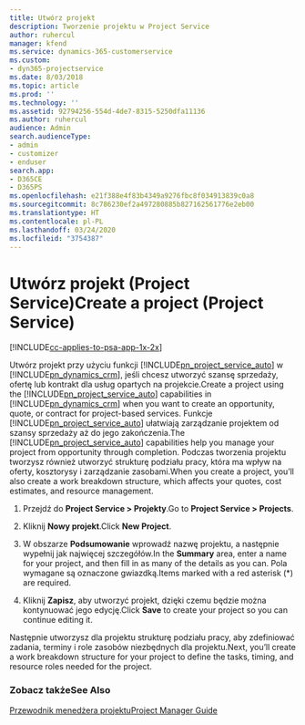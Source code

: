 ```yaml
---
title: Utwórz projekt
description: Tworzenie projektu w Project Service
author: ruhercul
manager: kfend
ms.service: dynamics-365-customerservice
ms.custom:
- dyn365-projectservice
ms.date: 8/03/2018
ms.topic: article
ms.prod: ''
ms.technology: ''
ms.assetid: 92794256-554d-4de7-8315-5250dfa11136
ms.author: ruhercul
audience: Admin
search.audienceType:
- admin
- customizer
- enduser
search.app:
- D365CE
- D365PS
ms.openlocfilehash: e21f388e4f83b4349a9276fbc8f034913839c0a8
ms.sourcegitcommit: 8c786230ef2a497280885b827162561776e2eb00
ms.translationtype: HT
ms.contentlocale: pl-PL
ms.lasthandoff: 03/24/2020
ms.locfileid: "3754387"
---
```

# <a name="create-a-project-project-service"></a><span data-ttu-id="b4771-103">Utwórz projekt (Project Service)</span><span class="sxs-lookup"><span data-stu-id="b4771-103">Create a project (Project Service)</span></span>

[!INCLUDE[cc-applies-to-psa-app-1x-2x](../includes/cc-applies-to-psa-app-1x-2x.md)]

<span data-ttu-id="b4771-104">Utwórz projekt przy użyciu funkcji [!INCLUDE[pn_project_service_auto](../includes/pn-project-service-auto.md)] w [!INCLUDE[pn_dynamics_crm](../includes/pn-dynamics-crm.md)], jeśli chcesz utworzyć szansę sprzedaży, ofertę lub kontrakt dla usług opartych na projekcie.</span><span class="sxs-lookup"><span data-stu-id="b4771-104">Create a project using the [!INCLUDE[pn_project_service_auto](../includes/pn-project-service-auto.md)] capabilities in [!INCLUDE[pn_dynamics_crm](../includes/pn-dynamics-crm.md)] when you want to create an opportunity, quote, or contract for project-based services.</span></span> <span data-ttu-id="b4771-105">Funkcje [!INCLUDE[pn_project_service_auto](../includes/pn-project-service-auto.md)] ułatwiają zarządzanie projektem od szansy sprzedaży aż do jego zakończenia.</span><span class="sxs-lookup"><span data-stu-id="b4771-105">The [!INCLUDE[pn_project_service_auto](../includes/pn-project-service-auto.md)] capabilities help you manage your project from opportunity through completion.</span></span> <span data-ttu-id="b4771-106">Podczas tworzenia projektu tworzysz również utworzyć strukturę podziału pracy, która ma wpływ na oferty, kosztorysy i zarządzanie zasobami.</span><span class="sxs-lookup"><span data-stu-id="b4771-106">When you create a project, you’ll also create a work breakdown structure, which affects your quotes, cost estimates, and resource management.</span></span>  
  
1.  <span data-ttu-id="b4771-107">Przejdź do **Project Service > Projekty**.</span><span class="sxs-lookup"><span data-stu-id="b4771-107">Go to **Project Service > Projects**.</span></span>  
  
2.  <span data-ttu-id="b4771-108">Kliknij **Nowy projekt**.</span><span class="sxs-lookup"><span data-stu-id="b4771-108">Click **New Project**.</span></span>  
  
3.  <span data-ttu-id="b4771-109">W obszarze **Podsumowanie** wprowadź nazwę projektu, a następnie wypełnij jak najwięcej szczegółów.</span><span class="sxs-lookup"><span data-stu-id="b4771-109">In the **Summary** area, enter a name for your project, and then fill in as many of the details as you can.</span></span> <span data-ttu-id="b4771-110">Pola wymagane są oznaczone gwiazdką.</span><span class="sxs-lookup"><span data-stu-id="b4771-110">Items marked with a red asterisk (\*) are required.</span></span>  
  
4.  <span data-ttu-id="b4771-111">Kliknij **Zapisz**, aby utworzyć projekt, dzięki czemu będzie można kontynuować jego edycję.</span><span class="sxs-lookup"><span data-stu-id="b4771-111">Click **Save** to create your project so you can continue editing it.</span></span>  
  
<span data-ttu-id="b4771-112">Następnie utworzysz dla projektu strukturę podziału pracy, aby zdefiniować zadania, terminy i role zasobów niezbędnych dla projektu.</span><span class="sxs-lookup"><span data-stu-id="b4771-112">Next, you’ll create a work breakdown structure for your project to define the tasks, timing, and resource roles needed for the project.</span></span>  
  
### <a name="see-also"></a><span data-ttu-id="b4771-113">Zobacz także</span><span class="sxs-lookup"><span data-stu-id="b4771-113">See Also</span></span>  
 [<span data-ttu-id="b4771-114">Przewodnik menedżera projektu</span><span class="sxs-lookup"><span data-stu-id="b4771-114">Project Manager Guide</span></span>](../project-service/project-manager-guide.md)
